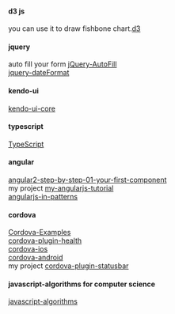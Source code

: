 #### d3 js
you can use it to draw fishbone chart.[d3](https://github.com/d3/d3)

#### jquery
auto fill your form [jQuery-AutoFill](https://github.com/mmangino/jQuery-AutoFill)  
[jquery-dateFormat](https://github.com/phstc/jquery-dateFormat)
#### kendo-ui
[kendo-ui-core](https://github.com/telerik/kendo-ui-core)
#### typescript
[TypeScript](https://github.com/Microsoft/TypeScript)  

#### angular
[angular2-step-by-step-01-your-first-component](https://github.com/Vintharas/angular2-step-by-step-01-your-first-component)  
my project [my-angularjs-tutorial](https://github.com/jaassoon/angularjs-tutorial)  
[angularjs-in-patterns](https://github.com/mgechev/angularjs-in-patterns)
#### cordova
[Cordova-Examples](https://github.com/cfjedimaster/Cordova-Examples)  
[cordova-plugin-health](https://github.com/dariosalvi78/cordova-plugin-health)  
[cordova-ios](https://github.com/apache/cordova-ios)  
[cordova-android](https://github.com/apache/cordova-android)  
my project [cordova-plugin-statusbar](https://github.com/jaassoon/cordova-plugin-statusbar)

#### javascript-algorithms for computer science
[javascript-algorithms](https://github.com/mgechev/javascript-algorithms)
